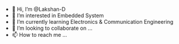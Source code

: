- 👋 Hi, I’m @Lakshan-D
- 👀 I’m interested in Embedded System
- 🌱 I’m currently learning Electronics & Communication Engineering
- 💞️ I’m looking to collaborate on ...
- 📫 How to reach me ...

<!---
Lakshan-D/Lakshan-D is a ✨ special ✨ repository because its `README.md` (this file) appears on your GitHub profile.
You can click the Preview link to take a look at your changes.
--->
